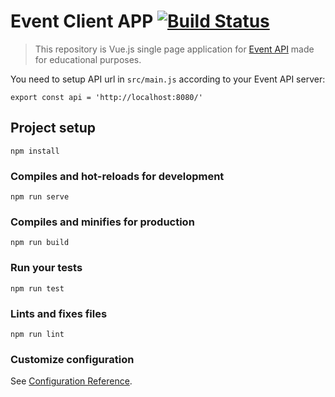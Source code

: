 # Event Client APP [![Build Status](https://travis-ci.com/fajicbenjamin/event-web.svg?branch=master)](https://travis-ci.com/fajicbenjamin/event-web)

>This repository is Vue.js single page application for [Event API](https://github.com/fajicbenjamin/event-api) made for educational purposes.

You need to setup API url in `src/main.js` according to your Event API server:

```
export const api = 'http://localhost:8080/'
```


## Project setup
```
npm install
```

### Compiles and hot-reloads for development
```
npm run serve
```

### Compiles and minifies for production
```
npm run build
```

### Run your tests
```
npm run test
```

### Lints and fixes files
```
npm run lint
```

### Customize configuration
See [Configuration Reference](https://cli.vuejs.org/config/).

